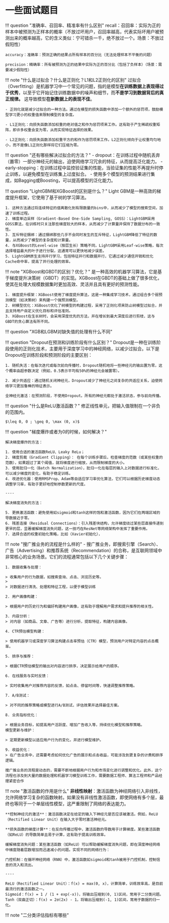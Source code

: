 # 一些面试题目


!!! question "准确率、召回率、精准率有什么区别"
    recall：召回率：实际为正的样本中被预测为正样本的概率（不放过坏用户，召回率越高，代表实际坏用户被预测出来的概率越高，它的含义类似：宁可错杀一千，绝不放过一个。场景：不放过假阳性）

    accuracy：准确率：预测正确的结果占所有样本的百分比（无法处理样本不平衡的问题）

    precision：精确率：所有被预测为正的结果中实际为正的百分比（包括了负样本）（场景：需要减少假阳性）


!!! note "什么是过拟合？什么是正则化？L1和L2正则化的区别"
    过拟合（Overfitting）是机器学习中一个常见的问题，指的是模型**在训练数据上表现得过于优秀**，以至于它开始记住训练数据中的噪声和细节，而**不是学习到数据背后的真正规律。** 这导致模型**在新数据上的表现不佳**。

    - 正则化就是减少过拟合的一种方法。通过在模型的损失函数中添加一个额外的惩罚项，鼓励模型学习更小的权重值来限制模型的复杂度。

    - L1正则化：向损失函数添加权重的绝对值之和作为惩罚项来工作。这有助于产生稀疏权重矩阵，即许多权重会变为零，从而实现特征选择的效果。

    - L2正则化：向损失函数添加权重平方的和作为惩罚项来工作。L2正则化倾向于让权重均匀地小，而不是像L1正则化那样将它们压缩为零。

!!! question "还有哪些解决过拟合的方法？"
    - dropout：在训练过程中随机丢弃（置零）一部分神经元的输出，迫使网络学习冗余的特征，从而提高泛化能力。
    - early-stopping：在训练过程中监控验证集的性能，当验证集的性能不再提升时停止训练，以避免模型在训练集上过度拟合。
    - 使用多个模型的预测结果进行集成，如Bagging或Boosting，可以提高模型的泛化能力。


!!! question "LightGBM和XGBoost的区别是什么？"
    Light GBM是一种高效的梯度提升框架，它使用了基于树的学习算法。
    
    1. 这种方法通过将连续特征的值离散化到有限数量的bins中，从而减少了模型的搜索空间，加速了训练过程。
    2. 梯度单边采样（Gradient-Based One-Side Sampling, GOSS）：LightGBM采用GOSS算法，在训练时只关注那些梯度较大的样本，从而减少了计算量并保持了数据分布的一致性。
    3. 互斥特征捆绑：通过捆绑那些几乎不会同时发生的互斥特征，LightGBM降低了特征的数量，从而减少了模型的复杂度和计算量。
    4. 与XGBoost的Level-wise（按层生长）策略不同，LightGBM采用Leaf-wise策略，每次选择增益最大的叶子进行分裂，这通常可以更快地减少误差。
    5. LightGBM原生支持并行学习，包括特征并行和数据并行，它通过减少通信开销和优化Cache命中率，提高了并行处理的效率。

!!! note "XGBoost和GBDT的区别？优化？"
    是一种高效的机器学习算法，它是基于梯度提升决策树（GBDT）的实现。XGBoost在GBDT的基础上做了很多优化，使其在处理大规模数据集时更加高效、灵活并且具有更好的预测性能。

    1. 梯度提升框架：XGBoost使用了梯度提升算法，这是一种集成学习技术，通过组合多个弱预测模型（如决策树）来构建一个强预测模型。
    2. 树模型优化：XGBoost优化了树模型的构建过程，采用了正则化项来防止树模型过拟合，并且支持用户自定义优化目标和评估准则。
    3. XGBoost在生长树时，会采用深度优先的方法，并在增长到最大深度后进行剪枝，这与GBDT的贪心算法有所不同。

!!! question "XGB和LGBM对缺失值的处理有什么不同"


!!! question "Dropout在预测和训练阶段有什么区别？"
    Dropout是一种在训练阶段使用的正则化技术，主要用于深度学习中的神经网络，以减少过拟合。以下是Dropout在训练阶段和预测阶段的主要区别：

    1. 随机失活：在每次迭代或每次前向传播时，Dropout随机地将一些神经元的输出置为零，这个概率由超参数决定（例如，0.5表示平均有50%的神经元会被置零）。
    
    2. 减少共适应：通过随机关闭神经元，Dropout减少了神经元之间复杂的共适应关系，迫使网络学习更加鲁棒的特征表示。
    
    全神经元激活：在预测阶段，不使用Dropout。所有的神经元都处于激活状态，参与前向传播。

!!! question "什么是ReLU激活函数？"
    修正线性单元，把输入值限制在一个非负的范围内。

    $\leq 0, 0 ; \geq 0, \max (0, x)$

!!! question "梯度爆炸或者为0的时候，如何解决？"

    解决梯度爆炸的方法：

    1. 使用合适的激活函数ReLU、Leaky ReLu；
    2. 梯度剪裁（Gradient Clipping）： 在每个训练步骤后，检查梯度的范数（或某些权重的范数），如果超过了某个阈值，就将梯度进行缩放，从而限制梯度的大小。
    3. 使用批归一化（Batch Normalization），批归一化在每层的输入上对数据进行标准化，可以减少梯度的变化，有助于稳定训练。
    4. 改进优化器：使用RMSProp、Adam等自适应学习率优化算法，它们可以根据历史梯度动态调整学习率，有助于更好地控制参数更新的尺度。
   
    ----

    解决梯度消失的方法：

    5. 更换激活函数：避免使用如sigmoid和tanh这样的饱和激活函数，因为它们在两端区域的导数接近于零。
    6. 残差连接（Residual Connections）：引入残差块结构，允许梯度绕过某些层直接传递到更早的层，显著缓解梯度消失问题，这一技巧在ResNet等网络架构中发挥了重要作用。
    7. 选择合适的权重初始化策略，比如（Xavier初始化），

!!! note "搜广推业务的流程是什么样的"
    - 搜广推业务，即搜索引擎（Search）、广告（Advertising）和推荐系统（Recommendation）的合称，是互联网领域中非常核心的业务场景。它们的流程通常包括以下几个关键步骤：

    1. 数据收集与处理：
    
    > 收集用户的行为数据，如搜索查询、点击、浏览历史等。
    >
    > 对数据进行清洗、处理和特征工程，以便于模型训练
    
    2. 用户画像构建：
    
    > 根据用户的历史行为和偏好构建用户画像，这有助于理解用户需求和提升推荐的相关性。
    
    3. 内容分析：
    > 对内容（如商品、文章、广告等）进行分析，提取特征，构建内容画像。
    
    4. CTR预估模型构建：
    
    > 使用机器学习或深度学习算法构建点击率预估（CTR）模型，预测用户对特定内容的点击概率。
    
    5. 排序与推荐：
    
    > 根据CTR预估模型的输出对内容进行排序，决定展示给用户的顺序。
    
    6. 在线服务与实时反馈：
    
    > 实时收集用户对推荐内容的反馈，如点击、停留时间等，快速调整推荐策略。
    
    7. A/B测试：
    
    > 对不同的推荐策略或模型进行A/B测试，评估效果并选择最佳方案。
    
    8. 业务指标优化：
    
    > 根据业务目标，如提高用户活跃度、增加广告收入等，持续优化模型和推荐策略。
    模型更新与维护：
    
    > 定期更新模型以适应用户行为的变化，并进行模型维护。
    
    9. 收益优化：
    > 在广告业务中，还需要考虑如何优化广告的展示和点击收益，可能涉及到更复杂的计费和排序逻辑。

    搜广推业务的流程是动态的，需要不断地根据用户行为和市场变化进行调整和优化。此外，这个流程也涉及到大量的数据处理和机器学习模型训练工作，需要数据工程师、算法工程师和产品经理紧密合作

!!! note "激活函数的作用是什么"
    **非线性映射**：激活函数为神经网络引入非线性，允许网络学习复杂的函数映射。如果没有非线性激活函数，即使网络有多个层，最终也等同于一个单层线性模型，这严重限制了网络的表达能力。
    
    **控制神经元的激活**：激活函数决定在给定的输入下神经元是否应该被激活。例如，ReLU（Rectified Linear Unit）在输入大于零时激活神经元。
    
    **损失函数的梯度计算**：在反向传播过程中，激活函数的导数用于计算梯度。某些激活函数（如ReLU）的导数简单且易于计算，这有助于提高训练效率。
    
    缓解梯度消失问题：某些激活函数（如ReLU）可以帮助缓解梯度消失问题，即在深度神经网络中梯度随着层数增加而迅速减小的问题。实现不同的网络行为：
    
    门控机制：在循环神经网络（RNN）中，激活函数如sigmoid和tanh被用于门控机制，控制信息的流入和流出。
    
    ----

    ReLU（Rectified Linear Unit）：f(x) = max(0, x)，计算简单，训练效率高，是目前最流行的激活函数之一。
    Sigmoid：f(x) = 1 / (1 + exp(-x))，将输出压缩到(0, 1)区间，常用于二分类问题。
    Tanh（双曲正切）：f(x) = 2σ(2x) - 1，将输出压缩到(-1, 1)区间，常用于数据的归一化。


!!! note "二分类评估指标有哪些"

    